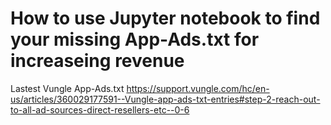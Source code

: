 # How to use Jupyter notebook to find your missing App-Ads.txt for increaseing revenue

Lastest Vungle App-Ads.txt 
https://support.vungle.com/hc/en-us/articles/360029177591--Vungle-app-ads-txt-entries#step-2-reach-out-to-all-ad-sources-direct-resellers-etc--0-6
